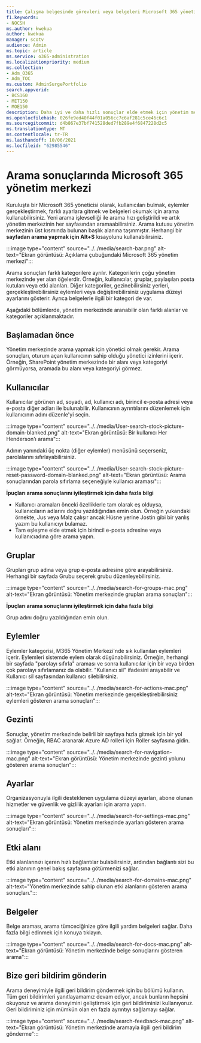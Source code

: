 ```yaml
---
title: Çalışma belgesinde görevleri veya belgeleri Microsoft 365 yönetim merkezi
f1.keywords:
- NOCSH
ms.author: kwekua
author: kwekua
manager: scotv
audience: Admin
ms.topic: article
ms.service: o365-administration
ms.localizationpriority: medium
ms.collection:
- Adm_O365
- Adm_TOC
ms.custom: AdminSurgePortfolio
search.appverid:
- BCS160
- MET150
- MOE150
description: Daha iyi ve daha hızlı sonuçlar elde etmek için yönetim merkezinde arama özelliğini kullanmayı öğrenin.
ms.openlocfilehash: 026fe9ed40f44f01a056cc7c6af281c5ce46c6c1
ms.sourcegitcommit: d4b867e37bf741528ded7fb289e4f6847228d2c5
ms.translationtype: MT
ms.contentlocale: tr-TR
ms.lasthandoff: 10/06/2021
ms.locfileid: "62985546"
---
```

# <a name="search-in-the-microsoft-365-admin-center"></a>Arama sonuçlarında Microsoft 365 yönetim merkezi

Kuruluşta bir Microsoft 365 yöneticisi olarak, kullanıcıları bulmak, eylemler gerçekleştirmek, farklı ayarlara gitmek ve belgeleri okumak için arama kullanabilirsiniz. Yeni arama işlevselliği ile arama hızı geliştirildi ve artık yönetim merkezinin her sayfasından aramaabilirsiniz. Arama kutusu yönetim merkezinin üst kısmında bulunan başlık alanına taşınmıştır. Herhangi bir **sayfadan arama yapmak için Alt+S** kısayolunu kullanabilirsiniz.

:::image type="content" source="../../media/search-bar.png" alt-text="Ekran görüntüsü: Açıklama çubuğundaki Microsoft 365 yönetim merkezi":::

Arama sonuçları farklı kategorilere ayrılır. Kategorilerin çoğu yönetim merkezinde yer alan öğelerdir. Örneğin, kullanıcılar, gruplar, paylaşılan posta kutuları veya etki alanları. Diğer kategoriler, gezinebilirsiniz yerleri, gerçekleştirebilirsiniz eylemleri veya değiştirebilirsiniz uygulama düzeyi ayarlarını gösterir. Ayrıca belgelerle ilgili bir kategori de var.

Aşağıdaki bölümlerde, yönetim merkezinde aranabilir olan farklı alanlar ve kategoriler açıklanmaktadır.

## <a name="before-you-begin"></a>Başlamadan önce

Yönetim merkezinde arama yapmak için yönetici olmak gerekir. Arama sonuçları, oturum açan kullanıcının sahip olduğu yönetici izinlerini içerir. Örneğin, SharePoint yönetim merkezinde bir alanı veya kategoriyi görmüyorsa, aramada bu alanı veya kategoriyi görmez.

## <a name="users"></a>Kullanıcılar

Kullanıcılar görünen ad, soyadı, ad, kullanıcı adı, birincil e-posta adresi veya e-posta diğer adları ile bulunabilir. Kullanıcının ayrıntılarını düzenlemek için kullanıcının adını düzenle'yi seçin.

:::image type="content" source="../../media/User-search-stock-picture-domain-blanked.png" alt-text="Ekran görüntüsü: Bir kullanıcı Her Henderson'ı arama":::

Adının yanındaki üç nokta (diğer eylemler) menüsünü seçerseniz, parolalarını sıfırlayabilirsiniz.

:::image type="content" source="../../media/User-search-stock-picture-reset-password-domain-blanked.png" alt-text="Ekran görüntüsü: Arama sonuçlarından parola sıfırlama seçeneğiyle kullanıcı araması":::

**İpuçları arama sonuçlarını iyileştirmek için daha fazla bilgi**

- Kullanıcı aramaları önceki özelliklerle tam olarak eş olduysa, kullanıcıların adlarını doğru yazıldığından emin olun. Örneğin yukarıdaki örnekte, Jus veya Malz çalışır ancak Hüsne yerine Jostin gibi bir yanlış yazım bu kullanıcıyı bulamaz.
- Tam eşleşme elde etmek için birincil e-posta adresine veya kullanıcıadına göre arama yapın.

## <a name="groups"></a>Gruplar

Grupları grup adına veya grup e-posta adresine göre arayabilirsiniz. Herhangi bir sayfada Grubu seçerek grubu düzenleyebilirsiniz.

:::image type="content" source="../../media/search-for-groups-mac.png" alt-text="Ekran görüntüsü: Yönetim merkezinde grupları arama sonuçları":::

**İpuçları arama sonuçlarını iyileştirmek için daha fazla bilgi**

Grup adını doğru yazıldığından emin olun.

## <a name="actions"></a>Eylemler

Eylemler kategorisi, M365 Yönetim Merkezi'nde sık kullanılan eylemleri içerir. Eylemleri sistemde eylem olarak düşünabilirsiniz. Örneğin, herhangi bir sayfada "parolayı sıfırla" araması ve sonra kullanıcılar için bir veya birden çok parolayı sıfırlamanız da olabilir. "Kullanıcı sil" ifadesini arayabilir ve Kullanıcı sil sayfasından kullanıcı silebilirsiniz.

:::image type="content" source="../../media/search-for-actions-mac.png" alt-text="Ekran görüntüsü: Yönetim merkezinde gerçekleştirebilirsiniz eylemleri gösteren arama sonuçları":::

## <a name="navigation"></a>Gezinti

Sonuçlar, yönetim merkezinde belirli bir sayfaya hızla gitmek için bir yol sağlar. Örneğin, RBAC aranarak Azure AD rolleri için Roller sayfasına gidin.

:::image type="content" source="../../media/search-for-navigation-mac.png" alt-text="Ekran görüntüsü: Yönetim merkezinde gezinti yolunu gösteren arama sonuçları":::

## <a name="settings"></a>Ayarlar

Organizasyonuyla ilgili desteklenen uygulama düzeyi ayarları, abone olunan hizmetler ve güvenlik ve gizlilik ayarları için arama yapın.

:::image type="content" source="../../media/search-for-settings-mac.png" alt-text="Ekran görüntüsü: Yönetim merkezinde ayarları gösteren arama sonuçları":::

## <a name="domain"></a>Etki alanı

Etki alanlarınızı içeren hızlı bağlantılar bulabilirsiniz, ardından bağlantı sizi bu etki alanının genel bakış sayfasına götürmenizi sağlar.

:::image type="content" source="../../media/search-for-domains-mac.png" alt-text="Yönetim merkezinde sahip olunan etki alanlarını gösteren arama sonuçları.":::

## <a name="documentation"></a>Belgeler

Belge araması, arama tümceciğinize göre ilgili yardım belgeleri sağlar. Daha fazla bilgi edinmek için konuya tıklayın.

:::image type="content" source="../../media/search-for-docs-mac.png" alt-text="Ekran görüntüsü: Yönetim merkezinde belge sonuçlarını gösteren arama":::

## <a name="send-us-feedback"></a>Bize geri bildirim gönderin

Arama deneyimiyle ilgili geri bildirim göndermek için bu bölümü kullanın. Tüm geri bildirimleri yanıtlayamamız devam ediyor, ancak bunların hepsini okuyoruz ve arama deneyimini geliştirmek için geri bildiriminizi kullanıyoruz. Geri bildiriminiz için mümkün olan en fazla ayrıntıyı sağlamayı sağlar.

:::image type="content" source="../../media/search-feedback-mac.png" alt-text="Ekran görüntüsü: Yönetim merkezinde aramayla ilgili geri bildirim gönderme":::